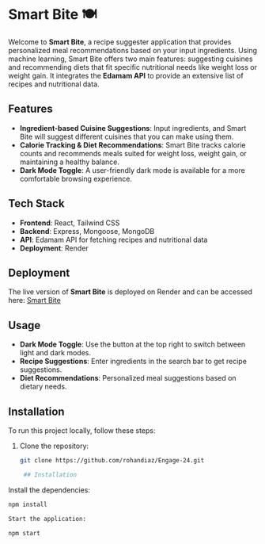 # Smart Bite 🍽️

Welcome to **Smart Bite**, a recipe suggester application that provides personalized meal recommendations based on your input ingredients. Using machine learning, Smart Bite offers two main features: suggesting cuisines and recommending diets that fit specific nutritional needs like weight loss or weight gain. It integrates the **Edamam API** to provide an extensive list of recipes and nutritional data.

## Features

- **Ingredient-based Cuisine Suggestions**: Input ingredients, and Smart Bite will suggest different cuisines that you can make using them.
- **Calorie Tracking & Diet Recommendations**: Smart Bite tracks calorie counts and recommends meals suited for weight loss, weight gain, or maintaining a healthy balance.
- **Dark Mode Toggle**: A user-friendly dark mode is available for a more comfortable browsing experience.

## Tech Stack

- **Frontend**: React, Tailwind CSS
- **Backend**: Express, Mongoose, MongoDB
- **API**: Edamam API for fetching recipes and nutritional data
- **Deployment**: Render


## Deployment

The live version of **Smart Bite** is deployed on Render and can be accessed here: [Smart Bite](https://smart-bite.onrender.com/)

## Usage

- **Dark Mode Toggle**: Use the button at the top right to switch between light and dark modes.
- **Recipe Suggestions**: Enter ingredients in the search bar to get recipe suggestions.
- **Diet Recommendations**: Personalized meal suggestions based on dietary needs.

## Installation

To run this project locally, follow these steps:

1. Clone the repository:

   ```bash
   git clone https://github.com/rohandiaz/Engage-24.git

    ## Installation

Install the dependencies:

```bash
npm install

Start the application:

npm start







